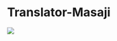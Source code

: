 # Translator-Masaji

![](https://user-images.githubusercontent.com/52446061/83324931-e08c6680-a281-11ea-95f8-2b374bf48af4.jpg)
